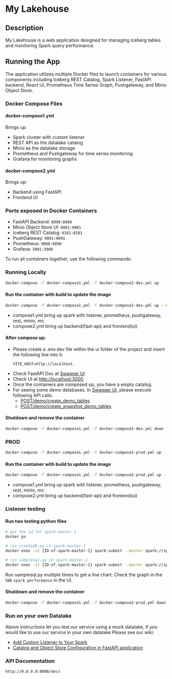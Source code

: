 # My Lakehouse

## Description
My Lakehouse is a web application designed for managing iceberg tables and monitoring Spark query performance.

## Running the App
The application utilizes multiple Docker files to launch containers for various components including Iceberg REST Catalog, Spark Listener, FastAPI backend, React UI, Prometheus Time Series Graph, Pushgateway, and Minio Object Store.

### Docker Compose Files

#### docker-compose1.yml
Brings up:

- Spark cluster with custom listener
- REST API as the datalake catalog
- Minio as the datalake storage
- Prometheus and Pushgateway for time series monitoring
- Grafana for monitoring graphs

#### docker-compose2.yml
Brings up:

- Backend using FastAPI
- Frontend UI

### Ports exposed in Docker Containers
* FastAPI Backend: ```8090:8090```
* Minio Object Store UI: ```9001:9001```
* Iceberg REST Catalog: ```8181:8181```
* PushGateway: ```9091:9091```
* Prometheus: ```9090:9090```
* Grafana: ```3001:3000```

To run all containers together, use the following commands:

### Running Locally
```bash
docker-compose -f docker-compose1.yml -f docker-compose2-dev.yml up 
```
#### Run the container with build to update the image 
```bash
docker-compose -f docker-compose1.yml -f docker-compose2-dev.yml up --build 

```

* compose1.yml bring up spark with listener, prometheus, pushgateway, rest, minio, mc
* compose2.yml bring up backend(fast-api) and frontend(ui)

#### After compose up:
- Please create a .env.dev file within the ui folder of the project and insert the following line into it:
  ```
  VITE_HOST=http://localhost.
  ```
- Check FastAPI Doc at [Swagger UI](http://localhost:8090/docs)
- Check UI at [http://localhost:3000](http://localhost:3000)
- Once the containers are composed up, you have a empty catalog. 
- For seeing some demo databases. In [Swagger UI](http://localhost:8090/docs), please execute following API calls:
  * [POST/demo/create_demo_tables](http://localhost:8090/docs#/demo-controller/create_demo_tables_demo_create_demo_tables_post)
  * [POST/demo/create_snapshot_demo_tables](http://localhost:8090/docs#/demo-controller/create_snapshot_demo_table_demo_create_snapshot_demo_tables_post)


#### Shutdown and remove the container

```bash
docker-compose -f docker-compose1.yml -f docker-compose2-dev.yml down
```


### PROD

```bash
docker-compose -f docker-compose1.yml -f docker-compose2-prod.yml up 
```
#### Run the container with build to update the image 
```bash
docker-compose -f docker-compose1.yml -f docker-compose2-prod.yml up --build 

```

* compose1.yml bring up spark with listener, prometheus, pushgateway, rest, minio, mc
* compose2.yml bring up backend(fast-api) and frontend(ui)

### Listener testing
#### Run two testing python files
```bash
# get the id for spark-master-1
docker ps

# run createdb.py in spark-master-1
docker exec -it {ID-of-spark-master-1} spark-submit --master spark://spark-master:7077 createdb.py

# run samplesql.py in spark-master-1
docker exec -it {ID-of-spark-master-1} spark-submit --master spark://spark-master:7077 samplesql.py
```
Run samplesql.py multiple times to get a line chart.
Check the graph in the tab `spark performance` in the UI.


#### Shutdown and remove the container

```bash
docker-compose -f docker-compose1.yml -f docker-compose2-prod.yml down
```

### Run on your own Datalake
Above instructions let you test our service using a mock datalake, if you would like to use our service in your own datalake
Please see our wiki:
* [Add Custom Listener to Your Spark](https://github.com/mlim-usfca/MyLakeHouse/wiki/Customized-Spark-Listener-Usage)
* [Catalog and Object Store Configuration in FastAPI application](https://github.com/mlim-usfca/MyLakeHouse/wiki/Catalog-and-Object-Store-Configuration-in-FastAPI-application)

### API Documentation
```
http://0.0.0.0:8090/docs
```
